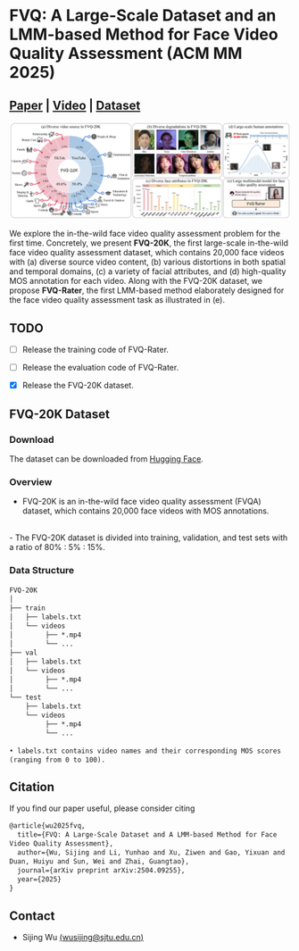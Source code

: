 # FVQ: A Large-Scale Dataset and an LMM-based Method for Face Video Quality Assessment (ACM MM 2025)
## [Paper](https://arxiv.org/pdf/2504.09255?) | [Video](https://www.youtube.com/watch?v=Zqm80rcbOjU) | [Dataset](https://huggingface.co/datasets/Human-X/FVQ-20K)

<img src="assets/teaser.png" /> 

We explore the in-the-wild face video quality assessment problem for the first time. Concretely, we present **FVQ-20K**, the first large-scale in-the-wild face video quality assessment dataset, which contains 20,000 face videos with (a) diverse source video content, (b) various distortions in both spatial and temporal domains, (c) a variety of facial attributes, and (d) high-quality MOS annotation for each video. Along with the FVQ-20K dataset, we propose **FVQ-Rater**, the first LMM-based method elaborately designed for the face video quality assessment task as illustrated in (e).


## TODO
- [ ] Release the training code of FVQ-Rater.
- [ ] Release the evaluation code of FVQ-Rater.
- [x] Release the FVQ-20K dataset.


## FVQ-20K Dataset
### Download
The dataset can be downloaded from [Hugging Face](https://huggingface.co/datasets/Human-X/FVQ-20K).

### Overview
- FVQ-20K is an in-the-wild face video quality assessment (FVQA) dataset, which contains 20,000 face videos with MOS annotations.
<br>
- The FVQ-20K dataset is divided into training, validation, and test sets with a ratio of 80% : 5% : 15%.

### Data Structure
```
FVQ-20K
│
├── train
│   ├── labels.txt
│   └── videos
│        ├── *.mp4
│        └── ...
├── val
│   ├── labels.txt
│   └── videos
│        ├── *.mp4
│        └── ...
└── test
    ├── labels.txt
    └── videos
         ├── *.mp4
         └── ...

• labels.txt contains video names and their corresponding MOS scores (ranging from 0 to 100).
```

## Citation
If you find our paper useful, please consider citing
```
@article{wu2025fvq,
  title={FVQ: A Large-Scale Dataset and A LMM-based Method for Face Video Quality Assessment},
  author={Wu, Sijing and Li, Yunhao and Xu, Ziwen and Gao, Yixuan and Duan, Huiyu and Sun, Wei and Zhai, Guangtao},
  journal={arXiv preprint arXiv:2504.09255},
  year={2025}
}
```

## Contact
- Sijing Wu [(wusijing@sjtu.edu.cn)](mailto:wusijing@sjtu.edu.cn)
